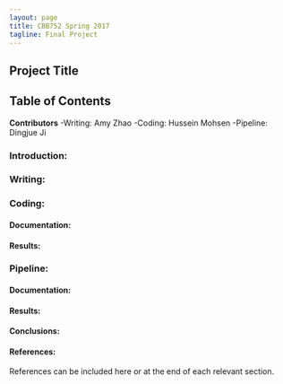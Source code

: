 ```yaml
---
layout: page
title: CBB752 Spring 2017
tagline: Final Project
---
```


Project Title
------------------


Table of Contents
-----------------------




**Contributors**
 -Writing: Amy Zhao
 -Coding: Hussein Mohsen
 -Pipeline: Dingjue Ji

### Introduction:





### Writing:








### Coding:


#### Documentation:


#### Results:







### Pipeline:


#### Documentation:


#### Results:









#### Conclusions:








#### References:

 References can be included here or at the end of each relevant section.
 
 
